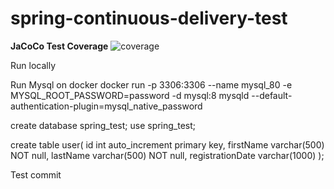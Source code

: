 # spring-continuous-delivery-test


__JaCoCo Test Coverage__ ![coverage](https://github.com/cb-priya/spring-continuous-delivery-test/blob/main/.github/badges/jacoco.svg)

Run locally

Run Mysql on docker
docker run -p 3306:3306 --name mysql_80 -e MYSQL_ROOT_PASSWORD=password -d mysql:8 mysqld --default-authentication-plugin=mysql_native_password

create database spring_test;
use spring_test;

create table user(
    id int auto_increment primary key,
    firstName varchar(500) NOT null,
    lastName varchar(500) NOT null,
    registrationDate varchar(1000)
);

Test commit